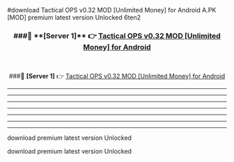#download Tactical OPS v0.32 MOD [Unlimited Money] for Android  A.PK [MOD] premium latest version Unlocked 6ten2 



<div align="center">
<h3>###🔹 **[Server 1]** 👉 <a href="https://download1apk.web.app/">Tactical OPS v0.32 MOD [Unlimited Money] for Android </a></h3><br>


###🔹 **[Server 1]** 👉 <a href="https://download1apk.web.app/">Tactical OPS v0.32 MOD [Unlimited Money] for Android </a></h3>
</div>



----------------------------------------------------------

----------------------------------------------------------

----------------------------------------------------------

----------------------------------------------------------

----------------------------------------------------------

----------------------------------------------------------

----------------------------------------------------------

download premium latest version Unlocked

download premium latest version Unlocked
